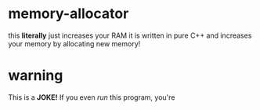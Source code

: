 # memory-allocator

this **literally** just increases your RAM it is written in pure C++ and increases your memory by allocating new memory!

# warning

This is a **JOKE!** If you even *run* this program, you're 
